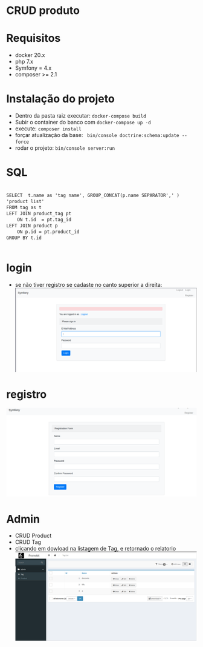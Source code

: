 # CRUD produto

# Requisitos
- docker 20.x
- php 7.x
- Symfony = 4.x
- composer >= 2.1

# Instalação do projeto
- Dentro da pasta raiz executar: `docker-compose build`
- Subir o container do banco com `docker-compose up -d`
- execute: `composer install`
- forçar atualização da base: ` bin/console doctrine:schema:update --force`
- rodar o projeto: `bin/console server:run` 

# SQL
```

SELECT  t.name as 'tag name', GROUP_CONCAT(p.name SEPARATOR',' ) 'product list'
FROM tag as t
LEFT JOIN product_tag pt 
	ON t.id  = pt.tag_id 
LEFT JOIN product p 
	ON p.id = pt.product_id 
GROUP BY t.id  
 
```
# login
- se não tiver registro se cadaste no canto superior a direita:
![Screenshot](tela03.png)

# registro
![Screenshot](tela02.png)

# Admin
- CRUD Product
- CRUD Tag
- clicando em dowload na listagem de Tag, e retornado o relatorio
![Screenshot](tela01.png)
